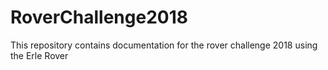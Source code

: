 # RoverChallenge2018
This repository contains documentation for the rover challenge 2018 using the Erle Rover
